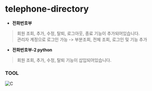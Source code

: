 # telephone-directory
- **전화번호부**
> 회원 조회, 추가, 수정, 탈퇴, 로그아웃, 종료 기능이 추가되어있습니다. <br>
관리자 계정으로 로그인 가능 -> 부분조회, 전체 조회, 로그인 및 기능 추가
- **전화번호부-2 python**
> 회원 조회, 추가, 수정, 탈퇴 기능이 삽입되어있습니다.<br>
### TOOL
![C](https://img.shields.io/badge/c-700CF0.svg?style=for-the-badge&logo=c&logoColor=white)


